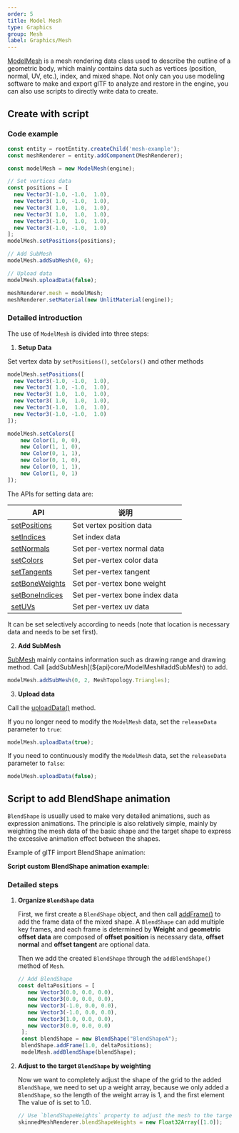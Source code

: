 ```yaml
---
order: 5
title: Model Mesh
type: Graphics
group: Mesh
label: Graphics/Mesh
---
```


[ModelMesh](${api}core/ModelMesh) is a mesh rendering data class used to describe the outline of a geometric body, which mainly contains data such as vertices (position, normal, UV, etc.), index, and mixed shape. Not only can you use modeling software to make and export glTF to analyze and restore in the engine, you can also use scripts to directly write data to create.

<playground src="obj-loader.ts"></playground>

## Create with script

### Code example

```typescript
const entity = rootEntity.createChild('mesh-example');
const meshRenderer = entity.addComponent(MeshRenderer);

const modelMesh = new ModelMesh(engine);

// Set vertices data
const positions = [
  new Vector3(-1.0, -1.0,  1.0),
  new Vector3( 1.0, -1.0,  1.0),
  new Vector3( 1.0,  1.0,  1.0),
  new Vector3( 1.0,  1.0,  1.0),
  new Vector3(-1.0,  1.0,  1.0),
  new Vector3(-1.0, -1.0,  1.0)
];
modelMesh.setPositions(positions);

// Add SubMesh
modelMesh.addSubMesh(0, 6);

// Upload data
modelMesh.uploadData(false);

meshRenderer.mesh = modelMesh;
meshRenderer.setMaterial(new UnlitMaterial(engine));
```

### Detailed introduction

The use of `ModelMesh` is divided into three steps:

1. **Setup Data**

Set vertex data by `setPositions()`, `setColors()` and other methods

```typescript
modelMesh.setPositions([
  new Vector3(-1.0, -1.0,  1.0),
  new Vector3( 1.0, -1.0,  1.0),
  new Vector3( 1.0,  1.0,  1.0),
  new Vector3( 1.0,  1.0,  1.0),
  new Vector3(-1.0,  1.0,  1.0),
  new Vector3(-1.0, -1.0,  1.0)
]);

modelMesh.setColors([
    new Color(1, 0, 0),
    new Color(1, 1, 0),
    new Color(0, 1, 1),
    new Color(0, 1, 0),
    new Color(0, 1, 1),
    new Color(1, 0, 1)
]);
```

The APIs for setting data are:

| API                                                   | 说明                           |
| ----------------------------------------------------- | ------------------------------ |
| [setPositions](${api}core/ModelMesh#setPositions)     | Set vertex position data       |
| [setIndices](${api}core/ModelMesh#setIndices)         | Set index data                 |
| [setNormals](${api}core/ModelMesh#setNormals)         | Set per-vertex normal data     |
| [setColors](${api}core/ModelMesh#setColors)           | Set per-vertex color data      |
| [setTangents](${api}core/ModelMesh#setTangents)       | Set per-vertex tangent         |
| [setBoneWeights](${api}core/ModelMesh#setBoneWeights) | Set per-vertex bone weight     |
| [setBoneIndices](${api}core/ModelMesh#setBoneIndices) | Set per-vertex bone index data |
| [setUVs](${api}core/ModelMesh#setUVs)                 | Set per-vertex uv data         |

It can be set selectively according to needs (note that location is necessary data and needs to be set first).

2. **Add SubMesh**

[SubMesh](${api}core/SubMesh) mainly contains information such as drawing range and drawing method. Call [addSubMesh](${api}core/ModelMesh#addSubMesh) to add.

```typescript
modelMesh.addSubMesh(0, 2, MeshTopology.Triangles);
```

3. **Upload data**

Call the [uploadData()](${api}core/ModelMesh#uploadData) method.

If you no longer need to modify the `ModelMesh` data, set the `releaseData` parameter to `true`:

```typescript
modelMesh.uploadData(true);
```

If you need to continuously modify the `ModelMesh` data, set the `releaseData` parameter to `false`:

```typescript
modelMesh.uploadData(false);
```

<playground src="model-mesh.ts"></playground>

## Script to add BlendShape animation

`BlendShape` is usually used to make very detailed animations, such as expression animations. The principle is also relatively simple, mainly by weighting the mesh data of the basic shape and the target shape to express the excessive animation effect between the shapes.

Example of glTF import BlendShape animation:
<playground src="skeleton-animation-blendShape.ts"></playground>

**Script custom BlendShape animation example:**
<playground src="skeleton-animation-customBlendShape.ts"></playground>

### Detailed steps

1. **Organize `BlendShape` data**

   First, we first create a `BlendShape` object, and then call [addFrame()](${api}core/ModelMesh#addFrame) to add the frame data of the mixed shape. A `BlendShape` can add multiple key frames, and each frame is determined by **Weight** and **geometric offset data** are composed of **offset position** is necessary data, **offset normal** and **offset tangent** are optional data.

   Then we add the created `BlendShape` through the `addBlendShape()` method of `Mesh`.

   ```typescript
   // Add BlendShape
   const deltaPositions = [
      new Vector3(0.0, 0.0, 0.0),
      new Vector3(0.0, 0.0, 0.0),
      new Vector3(-1.0, 0.0, 0.0),
      new Vector3(-1.0, 0.0, 0.0),
      new Vector3(1.0, 0.0, 0.0),
      new Vector3(0.0, 0.0, 0.0)
    ];
    const blendShape = new BlendShape("BlendShapeA");
    blendShape.addFrame(1.0, deltaPositions);
    modelMesh.addBlendShape(blendShape);
   ```

   

2. **Adjust to the target `BlendShape` by weighting**

   Now we want to completely adjust the shape of the grid to the added `BlendShape`, we need to set up a weight array, because we only added a `BlendShape`, so the length of the weight array is 1, and the first element The value of is set to 1.0.

   ```typescript
   // Use `blendShapeWeights` property to adjust the mesh to the target BlendShape
   skinnedMeshRenderer.blendShapeWeights = new Float32Array([1.0]);
   ```

   
